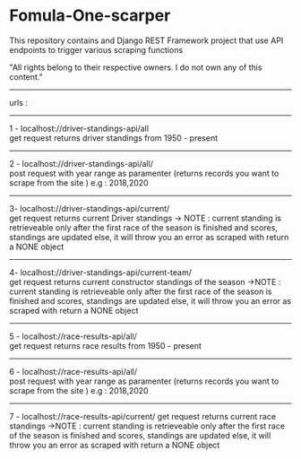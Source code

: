 # Fomula-One-scarper
This repository contains and Django REST Framework project that use API endpoints to trigger various scraping functions

"All rights belong to their respective owners. I do not own any of this content."

-------------------------------------------------------------------------------------------------------------------------------------------------------------------------------

urls : 

-------------------------------------------------------------------------------------------------------------------------------------------------------------------------------

1 - localhost://driver-standings-api/all  
get request returns driver standings from 1950 - present

-------------------------------------------------------------------------------------------------------------------------------------------------------------------------------
2 - localhost://driver-standings-api/all/  
post request with year range as paramenter (returns records you want to scrape from the site )
						e.g : 2018,2020

-------------------------------------------------------------------------------------------------------------------------------------------------------------------------------
3-  localhost://driver-standings-api/current/  
get request returns current Driver standings 
-> NOTE : current standing is retrieveable only after the first race of the season is finished and scores, standings are updated
else, it will throw you an error as scraped with return a NONE object
						
-------------------------------------------------------------------------------------------------------------------------------------------------------------------------------

4-  localhost://driver-standings-api/current-team/  
get request returns current constructor standings of the season
->NOTE : current standing is retrieveable only after the first race of the season is finished and scores, standings are updated
							else, it will throw you an error as scraped with return a NONE object
							
-------------------------------------------------------------------------------------------------------------------------------------------------------------------------------

5 - localhost://race-results-api/all/   
get request returns race results from 1950 - present

-------------------------------------------------------------------------------------------------------------------------------------------------------------------------------

6 - localhost://race-results-api/all/  
post request with year range as paramenter (returns records you want to scrape from the site )
						e.g : 2018,2020
						
-------------------------------------------------------------------------------------------------------------------------------------------------------------------------------

7 - localhost://race-results-api/current/
get request returns current race standings 
->NOTE : current standing is retrieveable only after the first race of the season is finished and scores, standings are updated
else, it will throw you an error as scraped with return a NONE object
